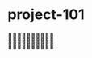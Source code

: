# project-101
:rose::rose::rose::rose::rose::rose::rose::rose::rose::rose:  
:rose::rose::rose::rose::rose::rose::rose::rose::rose::rose: